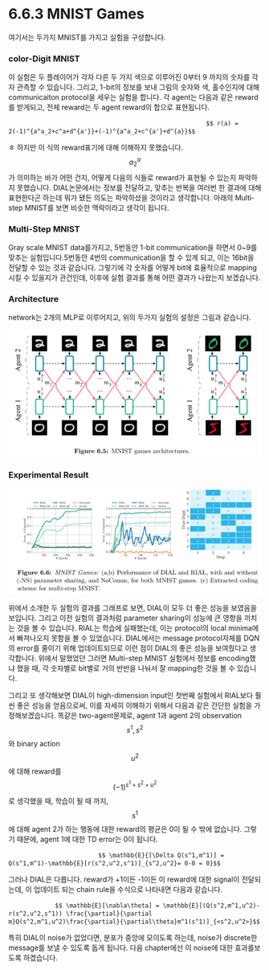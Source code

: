 # 6.6.3 MNIST Games

여기서는 두가지 MNIST를 가지고 실험을 구성합니다.

### color-Digit MNIST

이 실험은 두 플레이어가 각자 다른 두 가지 색으로 이루어진 0부터 9 까지의 숫자를 각자 관측할 수 있습니다. 그리고, 1-bit의 정보를 보내 그림의 숫자와 색, 홀수인지에 대해 communicaiton protocol을 세우는 실험을 합니다. 각 agent는 다음과 같은 reward를 받게되고, 전체 reward는 두 agent reward의 합으로 표현됩니다.

                                                           $$ r(a) = 2(-1)^{a^a_2+c^a+d^{a'}}+(-1)^{a^a_2+c^{a'}+d^{a}}$$ 

ㅎ 하지만 이 식의 reward표기에 대해 이해하지 못했습니다. $$ a^a_2$$가 의미하는 바가 어떤 건지, 어떻게 다음의 식들로 reward가 표현될 수 있는지 파악하지 못했습니다. DIAL논문에서는 정보를 전달하고, 맞추는 반복을 여러번 한 결과에 대해 표현한다곤 하는데 뭐가 됐든 의도는 파악하셨을 것이라고 생각합니다. 아래의 Multi-step MNIST를 보면 비슷한 맥락이라고 생각이 됩니다.

### Multi-Step MNIST

Gray scale MNIST data를가지고, 5번동안 1-bit communication을 하면서 0~9를 맞추는 실험입니다.5번동안 4번의 communication을 할 수 있게 되고, 이는 16bit을 전달할 수 있는 것과 같습니다. 그렇기에 각 숫자를 어떻게 bit에 효율적으로 mapping시킬 수 있을지가 관건인데, 이후에 실험 결과를 통해 어떤 결과가 나왔는지 보겠습니다.

### Architecture

network는 2개의 MLP로 이루어지고, 위의 두가지 실험의 설정은 그림과 같습니다.

![](../../../.gitbook/assets/marl_18.png)

### Experimental Result

![](../../../.gitbook/assets/marl_19.png)

위에서 소개한 두 실험의 결과를 그래프로 보면, DIAL이 모두 더 좋은 성능을 보였음을 보입니다. 그리고 이전 실험의 결과처럼 parameter sharing이 성능에 큰 영향을 끼치는 것을 볼 수 있습니다. RIAL는 학습에 실패했는데, 이는 protocol의 local minima에서 빠져나오지 못함을 볼 수 있었습니다. DIAL에서는 message protocol자체를 DQN의 error를 줄이기 위해 업데이트되므로 이런 점이 DIAL의 좋은 성능을 보여줬다고 생각합니다. 위에서 말했었던 그러면 Multi-step MNIST 실험에서 정보를 encoding했냐 했을 때, 각 숫자별로 bit별로 거의 반반을 나눠서 잘 mapping한 것을 볼 수 있습니다. 

 그리고 또 생각해보면 DIAL이 high-dimension input인 첫번째 실험에서 RIAL보다 훨씬 좋은 성능을 얻음으로써, 이를 자세히 이해하기 위해서 다음과 같은 간단한 실험을 가정해보겠습니다. 똑같은 two-agent문제로, agent 1과 agent 2의 observation $$s^1,s^2$$와 binary action $$ u^2$$에 대해 reward를 $$ (-1)^{s^1+s^2+u^2}$$로 생각했을 때, 학습이 될 때 까지, $$s^1$$에 대해 agent 2가 하는 행동에 대한 reward의 평균은 0이 될 수 밖에 없습니다. 그렇기 때문에, agent 1에 대한 TD error는 0이 됩니다.

                             $$ \mathbb{E}{[\Delta Q(s^1,m^1)] = Q(s^1,m^1)-\mathbb{E}[r(s^2,u^2,s^1)]_{s^2,u^2}= 0-0 = 0}$$

그러나 DIAL은 다릅니다. reward가 +1이든 -1이든 이 reward에 대한 signal이 전달되는데, 이 업데이트 되는 chain rule을 수식으로 나타내면 다음과 같습니다.

                 $$ \mathbb{E}[\nabla\theta] = \mathbb{E}[(Q(s^2,m^1,u^2)-r(s^2,u^2,s^1)) \frac{\partial}{\partial m}Q(s^2,m^1,u^2)\frac{\partial}{\partial\theta}m^1(s^1)]_{<s^2,u^2>}$$

특히 DIAL이 noise가 없었다면, 분포가 중앙에 모이도록 하는데, noise가 discrete한 message를 보낼 수 있도록 돕게 됩니다. 다음 chapter에선 이 noise에 대한 효과를보도록 하겠습니다.

